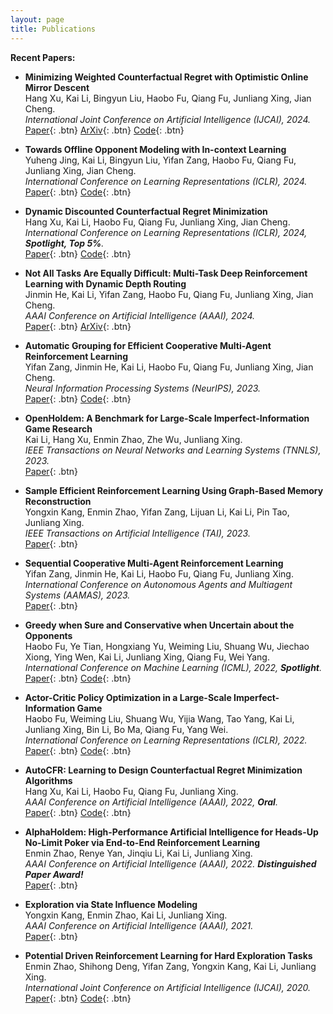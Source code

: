```yaml
---
layout: page
title: Publications
---
```


**Recent Papers:**

- **Minimizing Weighted Counterfactual Regret with Optimistic Online Mirror Descent**  
  Hang Xu, Kai Li, Bingyun Liu, Haobo Fu, Qiang Fu, Junliang Xing, Jian Cheng.   
  *International Joint Conference on Artificial Intelligence (IJCAI), 2024.*  
  [Paper](){: .btn}
  [ArXiv](https://arxiv.org/abs/2404.13891){: .btn}
  [Code](https://github.com/rpSebastian/PDCFRPlus){: .btn}

- **Towards Offline Opponent Modeling with In-context Learning**  
  Yuheng Jing, Kai Li, Bingyun Liu, Yifan Zang, Haobo Fu, Qiang Fu, Junliang Xing, Jian Cheng.  
  *International Conference on Learning Representations (ICLR), 2024.*  
  [Paper](https://openreview.net/forum?id=2SwHngthig){: .btn}
  [Code](https://openreview.net/attachment?id=2SwHngthig&name=supplementary_material){: .btn}
  

- **Dynamic Discounted Counterfactual Regret Minimization**  
  Hang Xu, Kai Li, Haobo Fu, Qiang Fu, Junliang Xing, Jian Cheng.   
  *International Conference on Learning Representations (ICLR), 2024, **Spotlight, Top 5%**.*  
  [Paper](https://openreview.net/forum?id=6PbvbLyqT6){: .btn}
  [Code](https://github.com/rpSebastian/DDCFR){: .btn}


- **Not All Tasks Are Equally Difficult: Multi-Task Deep Reinforcement Learning with Dynamic Depth Routing**  
  Jinmin He, Kai Li, Yifan Zang, Haobo Fu, Qiang Fu, Junliang Xing, Jian Cheng.  
  *AAAI Conference on Artificial Intelligence (AAAI), 2024.*  
  [Paper](https://ojs.aaai.org/index.php/AAAI/article/view/29129){: .btn}
  [ArXiv](https://arxiv.org/abs/2312.14472){: .btn}

- **Automatic Grouping for Efficient Cooperative Multi-Agent Reinforcement Learning**  
  Yifan Zang, Jinmin He, Kai Li, Haobo Fu, Qiang Fu, Junliang Xing, Jian Cheng.  
  *Neural Information Processing Systems (NeurIPS), 2023.*  
  [Paper](https://openreview.net/forum?id=CGj72TyGJy){: .btn}
  [Code](https://github.com/zyfsjycc/gomarl){: .btn}

- **OpenHoldem: A Benchmark for Large-Scale Imperfect-Information Game Research**  
  Kai Li, Hang Xu, Enmin Zhao, Zhe Wu, Junliang Xing.  
  *IEEE Transactions on Neural Networks and Learning Systems (TNNLS), 2023.*  
  [Paper](https://ieeexplore.ieee.org/document/10153087){: .btn}
  
  
 - **Sample Efficient Reinforcement Learning Using Graph-Based Memory Reconstruction**  
  Yongxin Kang, Enmin Zhao, Yifan Zang, Lijuan Li, Kai Li, Pin Tao, Junliang Xing.  
  *IEEE Transactions on Artificial Intelligence (TAI), 2023.*  
  [Paper](https://ieeexplore.ieee.org/document/10105983/){: .btn}


- **Sequential Cooperative Multi-Agent Reinforcement Learning**  
  Yifan Zang, Jinmin He, Kai Li, Haobo Fu, Qiang Fu, Junliang Xing.  
  *International Conference on Autonomous Agents and Multiagent Systems (AAMAS), 2023.*  
  [Paper](https://dl.acm.org/doi/abs/10.5555/3545946.3598674){: .btn}


- **Greedy when Sure and Conservative when Uncertain about the Opponents**  
  Haobo Fu, Ye Tian, Hongxiang Yu, Weiming Liu, Shuang Wu, Jiechao Xiong, Ying Wen, Kai Li, Junliang Xing, Qiang Fu, Wei Yang.  
  *International Conference on Machine Learning (ICML), 2022, **Spotlight**.*  
  [Paper](https://proceedings.mlr.press/v162/fu22b.html){: .btn}
  [Code](https://github.com/YeTianJHU/GSCU){: .btn}

- **Actor-Critic Policy Optimization in a Large-Scale Imperfect-Information Game**  
  Haobo Fu, Weiming Liu, Shuang Wu, Yijia Wang, Tao Yang, Kai Li, Junliang Xing, Bin Li, Bo Ma, Qiang Fu, Yang Wei.  
  *International Conference on Learning Representations (ICLR), 2022.*  
  [Paper](https://openreview.net/forum?id=DTXZqTNV5nW){: .btn}
  [Code](https://openreview.net/attachment?id=DTXZqTNV5nW&name=supplementary_material){: .btn}

- **AutoCFR: Learning to Design Counterfactual Regret Minimization Algorithms**  
  Hang Xu, Kai Li, Haobo Fu, Qiang Fu, Junliang Xing.  
  *AAAI Conference on Artificial Intelligence (AAAI), 2022, **Oral**.*  
  [Paper](https://ojs.aaai.org/index.php/AAAI/article/view/20460){: .btn}
  [Code](https://github.com/rpSebastian/AutoCFR){: .btn}

- **AlphaHoldem: High-Performance Artificial Intelligence for Heads-Up No-Limit Poker via End-to-End Reinforcement Learning**  
  Enmin Zhao, Renye Yan, Jinqiu Li, Kai Li, Junliang Xing.  
  *AAAI Conference on Artificial Intelligence (AAAI), 2022. **Distinguished Paper Award!***  
  [Paper](https://ojs.aaai.org/index.php/AAAI/article/view/20394){: .btn}

- **Exploration via State Influence Modeling**  
  Yongxin Kang, Enmin Zhao, Kai Li, Junliang Xing.  
  *AAAI Conference on Artificial Intelligence (AAAI), 2021.*  
  [Paper](https://ojs.aaai.org/index.php/AAAI/article/view/16981){: .btn}

- **Potential Driven Reinforcement Learning for Hard Exploration Tasks**  
  Enmin Zhao, Shihong Deng, Yifan Zang, Yongxin Kang, Kai Li, Junliang Xing.  
  *International Joint Conference on Artificial Intelligence (IJCAI), 2020.*  
  [Paper](https://www.ijcai.org/proceedings/2020/290){: .btn}
  [Code](https://github.com/ZhaoEnMin/PotER){: .btn}

<!--

- **Deep Cost-Sensitive and Order-Preserving Feature Learning for Cross-Population Age Estimation**  
  Kai Li, Junliang Xing, Chi Su, Weiming Hu, Yundong Zhang, Stephen Maybank.  
  *IEEE Conference on Computer Vision and Pattern Recognition (CVPR), 2018.*  
  [LINK](https://ieeexplore.ieee.org/document/8578147){: .btn}

- **D2C: Deep Cumulatively and Comparatively Learning for Human Age Estimation**  
  Kai Li, Junliang Xing, Weiming Hu, Stephen J Maybank.  
  *Pattern Recognition, 2017.*  
  [LINK](https://www.sciencedirect.com/science/article/abs/pii/S0031320317300092){: .btn}

- **Diagnosing Deep Learning Models for High Accuracy Age Estimation from a Single Image**  
  Junliang Xing, Kai Li, Weiming Hu, Chunfeng Yuan, Haibin Ling.  
  *Pattern Recognition, 2017.*  
  [LINK](https://www.sciencedirect.com/science/article/abs/pii/S0031320317300079){: .btn}

- **Predicting Image Memorability by Multi-View Adaptive Regression**  
  Houwen Peng, Kai Li, Bing Li, Haibin Ling, Weihua Xiong, Weiming Hu.  
  *ACM International Conference on Multimedia (ACM Multimedia), 2015.*  
  [LINK](https://dl.acm.org/doi/10.1145/2733373.2806303){: .btn}

  -->
